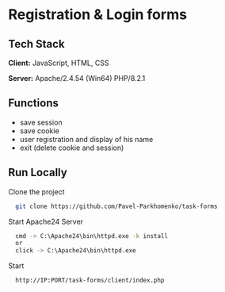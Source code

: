 
# Registration & Login forms

## Tech Stack

**Client:** JavaScript, HTML, CSS

**Server:** Apache/2.4.54 (Win64) PHP/8.2.1

## Functions
- save session
- save cookie
- user registration and display of his name
- exit (delete cookie and session)


## Run Locally

Clone the project

```bash
  git clone https://github.com/Pavel-Parkhomenko/task-forms
```

Start Apache24 Server

```bash
  cmd -> C:\Apache24\bin\httpd.exe -k install
  or
  click -> C:\Apache24\bin\httpd.exe
```

Start

```bash
  http://IP:PORT/task-forms/client/index.php
```
